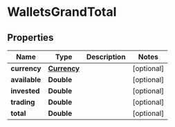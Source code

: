 # WalletsGrandTotal

## Properties
Name | Type | Description | Notes
------------ | ------------- | ------------- | -------------
**currency** | [**Currency**](Currency.md) |  |  [optional]
**available** | **Double** |  |  [optional]
**invested** | **Double** |  |  [optional]
**trading** | **Double** |  |  [optional]
**total** | **Double** |  |  [optional]
